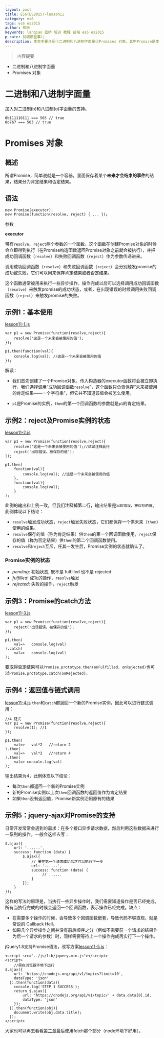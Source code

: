 ```yaml
---
layout: post
title: ES6(ES2015)-lesson11
category: es6
tags: es6 es2015
author: 郑未
keywords: lanqiao 蓝桥 培训 教程 前端 es6 es2015
p_cate: 前端那些事儿
description: 本章主要介绍①二进制和八进制字面量②Promises 对象，其中Promise是本章重重点
---
```


>内容提要

- 二进制和八进制字面量
- Promises 对象

# 二进制和八进制字面量

加入对二进制(b)和八进制(o)字面量的支持。

    0b111110111 === 503 // true
    0o767 === 503 // true

# Promises 对象

## 概述

所谓Promise，简单说就是一个容器，里面保存着某个**未来才会结束的事件**的结果，结果分为肯定结果和否定结果。

## 语法

    new Promise(executor);
    new Promise(function(resolve, reject) { ... });

参数

**executor**

带有`resolve`、`reject`两个参数的一个函数。这个函数在创建Promise对象的时候会立即得到执行（在Promise构造函数返回Promise对象之前就会被执行），并把成功回调函数（`resolve`）和失败回调函数（`reject`）作为参数传递进来。

调用成功回调函数（`resolve`）和失败回调函数（`reject`）会分别触发promise的成功或失败，它们可以用来保存肯定结果或者否定结果。

这个函数通常被用来执行一些异步操作，操作完成以后可以选择调用成功回调函数（`resolve`）来触发promise的成功状态，或者，在出现错误的时候调用失败回调函数（`reject`）来触发promise的失败。

## 示例1：基本使用

[lesson11-1.js](https://coding.net/u/lanqiao/p/frontAdvance/git/blob/master/es6/lesson11-1.js)

    var p1 = new Promise(function(resolve,reject){
        resolve('这是一个未来会被使用的值');
    });

    p1.then(function(val){
        console.log(val); //这是一个未来会被使用的值
    });

解读：

- 我们首先创建了一个Promise对象，传入构造器的executor函数将会被立即执行，我们选择调用“成功回调函数`resolve`”，这个函数只负责保存“未来被使用的肯定结果——一个字符串”，但它并不知道该值会被怎么使用。

- `p1`是Promise的实例，`then`的第一个回调函数的参数就是`p1`的肯定结果。

## 示例2：reject及Promise实例的状态

[lesson11-2.js](https://coding.net/u/lanqiao/p/frontAdvance/git/blob/master/es6/lesson11-2.js)

    var p1 = new Promise(function(resolve,reject){
        resolve('这是一个未来会被使用的值');//试试注释此行
        reject('出现错误，被保存的值');
    });

    p1.then(
        function(val){
            console.log(val); //这是一个未来会被使用的值
        },
        function(val){
            console.log(val);
        }
    );

此例的输出和上例一致，但我们注释掉第二行，输出结果是`出现错误，被保存的值`。此例体现以下结论：

- `resolve`触发成功状态，`reject`触发失败状态，它们都保存一个供未来（`then`）使用的结果。
- `resolve`保存的值（称为肯定结果）供`then`的第一个回调函数使用，`reject`保存的值（称为否定结果）供`then`的第二个回调函数使用。
- `resolve`和`reject`互斥，任其一发生后，Promise实例的状态就确认了。

### Promise实例的状态

- *pending*: 初始状态, 既不是 fulfilled 也不是 rejected
- *fulfilled*: 成功的操作，`resolve`触发
- *rejected*: 失败的操作，`reject`触发

## 示例3：Promise的catch方法

[lesson11-3.js](https://coding.net/u/lanqiao/p/frontAdvance/git/blob/master/es6/lesson11-3.js)

    var p1 = new Promise(function(resolve,reject){
        reject('出现错误，被保存的值');
    });

    p1.then(
        val=>   console.log(val)
    ).catch(
        val=>   console.log(val)
    );

 要取得否定结果可以`Promise.prototype.then(onFulfilled, onRejected)`也可以`Promise.prototype.catch(onRejected)`。

## 示例4：返回值与链式调用

[lesson11-4.js](https://coding.net/u/lanqiao/p/frontAdvance/git/blob/master/es6/lesson11-4.js)
`then`和`catch`都返回一个新的Promise实例，因此可以进行链式调用：

    //4 链式
    var p1 = new Promise(function(resolve,reject){
        resolve(1); //1
    });

    p1.then(
        val=>   val*2   //return 2
    ).then(
        val=>   val*2   //return 4
    ).then(
        val=> console.log(val)
    );

输出结果为4，此例体现以下结论：

- 每次`then`都返回一个新的Promise实例
- 新的Promise实例以上次`then`回调函数的返回值作为肯定结果
- 如果`then`没有返回值，Promise新实例沿用原有的结果

## 示例5：jquery-ajax对Promise的支持

日常开发常常会遇到的需求：在多个接口异步请求数据，然后利用这些数据来进行一系列的操作。一般会这样去写：

    $.ajax({
        url: '......',
        success: function (data) {
            $.ajax({
                // 要在第一个请求成功后才可以执行下一步
                url: '......',
                success: function (data) {
                     // ......
                }
            });
        }
    });

这样的写法的原理是，当执行一些异步操作时，我们需要知道操作是否已经完成，所有当执行完成的时候会返回一个回调函数，表示操作已经完成。缺点：

- 在需要多个操作的时候，会导致多个回调函数嵌套，导致代码不够直观，就是常说的 Callback Hell。
- 如果几个异步操作之间并没有前后顺序之分（例如不需要前一个请求的结果作为后一个请求的参数）时，同样需要等待上一个操作完成再实行下一个操作。

jQuery1.8支持Promise语法，改写方案[lesson11-5.js](https://coding.net/u/lanqiao/p/frontAdvance/git/blob/master/es6/lesson11-5.html)：

    <script src="../js/lib/jquery.min.js"></script>
    <script>
        //需在浏览器环境下运行
    $.ajax({
        url: 'https://cnodejs.org/api/v1/topics?limit=10',
        dataType: 'json'
      }).then(function(data){
        console.log('STEP 1 SUCCESS');
        return $.ajax({
            url: 'https://cnodejs.org/api/v1/topic/' + data.data[0].id,
            dataType: 'json'
        });
      }).then(function(obj){
        document.write(obj.data.title);
      });
    </script>

大家也可以再去看看[第二章](/es6/es6-lesson2)最后使用fetch那个部分（node环境下好用）。

